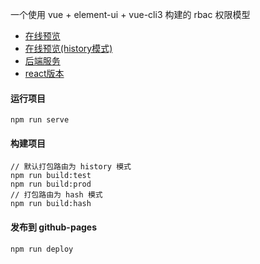 一个使用 vue + element-ui + vue-cli3 构建的 rbac 权限模型

- [在线预览](https://qyhever.top/e-admin-vue)
- [在线预览(history模式)](https://qyhever.com/e-admin-vue)
- [后端服务](https://github.com/qyhever/e-admin-server/)
- [react版本](https://github.com/qyhever/e-admin-react/)

#### 运行项目

```shell
npm run serve
```

#### 构建项目

```shell
// 默认打包路由为 history 模式
npm run build:test
npm run build:prod
// 打包路由为 hash 模式
npm run build:hash
```

#### 发布到 github-pages
```shell
npm run deploy
```
